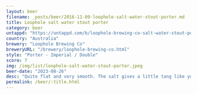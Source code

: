 ```yaml
---
layout: beer
filename: _posts/beer/2016-11-09-loophole-salt-water-stout-porter.md
title: Loophole salt water stout porter
category: beer
untappd: "https://untappd.com/b/loophole-brewing-co-salt-water-stout-porter/3775223"
country: "Australia"
brewery: "Loophole Brewing Co"
breweryURL: "/brewery/loophole-brewing-co.html"
style: "Porter - Imperial / Double"
score: 7
img: /img/list/loophole-salt-water-stout-porter.jpeg
beer-date: "2023-08-26"
desc: "Quite flat and very smooth. The salt gives a little tang like you would find in salted chocolate"
permalink: /beer/:title.html
---
```

